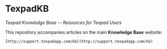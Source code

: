 TexpadKB
========

*Texpad Knowledge Base -- Resources for Texpad Users*

This repository accompanies articles on the main **Knowledge Base** website:

	[http://support.texpadapp.com/kb](http://support.texpadapp.com/kb)


